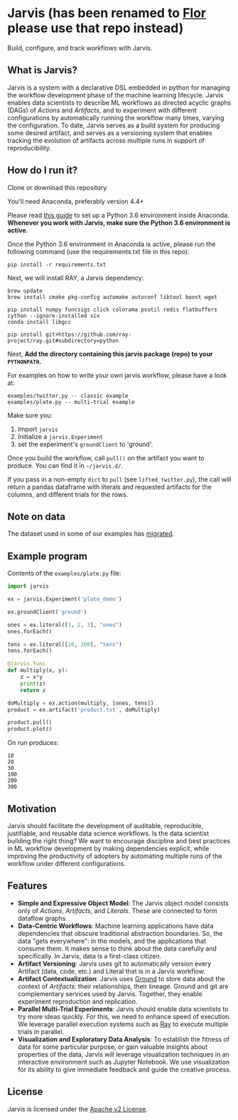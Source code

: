 Jarvis (has been renamed to [Flor](https://github.com/ucbrise/flor) please use that repo instead)
=====

Build, configure, and track workflows with Jarvis.

## What is Jarvis?
Jarvis is a system with a declarative DSL embedded in python for managing the workflow development phase of the machine learning lifecycle. Jarvis enables data scientists to describe ML workflows as directed acyclic graphs (DAGs) of *Actions* and *Artifacts*, and to experiment with different configurations by automatically running the workflow many times, varying the configuration. To date, Jarvis serves as a build system for producing some desired artifact, and serves as a versioning system that enables tracking the evolution of artifacts across multiple runs in support of reproducibility.

## How do I run it?

Clone or download this repository.

You'll need Anaconda, preferably version 4.4+

Please read [this guide](https://conda.io/docs/user-guide/tasks/manage-environments.html) to set up a Python 3.6 environment inside Anaconda. **Whenever you work with Jarvis, make sure the Python 3.6 environment is active**.

Once the Python 3.6 environment in Anaconda is active, please run the following command (use the requirements.txt file in this repo):
```
pip install -r requirements.txt
```

Next, we will install RAY, a Jarvis dependency:

```
brew update
brew install cmake pkg-config automake autoconf libtool boost wget

pip install numpy funcsigs click colorama psutil redis flatbuffers cython --ignore-installed six
conda install libgcc

pip install git+https://github.com/ray-project/ray.git#subdirectory=python
```

Next, **Add the directory containing this jarvis package (repo) to your `PYTHONPATH`.**

For examples on how to write your own jarvis workflow, please have a look at:
```
examples/twitter.py -- classic example
examples/plate.py -- multi-trial example
```

Make sure you:
1. Import `jarvis`
2. Initialize a `jarvis.Experiment`
2. set the experiment's `groundClient` to 'ground'.

Once you build the workflow, call `pull()` on the artifact you want to produce. You can find it in `~/jarvis.d/`.

If you pass in a non-empty `dict` to `pull` (see `lifted_twitter.py`), the call will return a pandas dataframe with literals and requested artifacts for the columns, and different trials for the rows.

## Note on data

The dataset used in some of our examples has [migrated](https://drive.google.com/drive/folders/1kKtBETmx0bY2_mT9M6PlyPgvGYzBz-sn?usp=sharing).

## Example program
Contents of the `examples/plate.py` file:
```python
import jarvis

ex = jarvis.Experiment('plate_demo')

ex.groundClient('ground')

ones = ex.literal([1, 2, 3], "ones")
ones.forEach()

tens = ex.literal([10, 100], "tens")
tens.forEach()

@jarvis.func
def multiply(x, y):
    z = x*y
    print(z)
    return z

doMultiply = ex.action(multiply, [ones, tens])
product = ex.artifact('product.txt', doMultiply)

product.pull()
product.plot()
```
On run produces:
```shell
10
20
30
100
200
300
```

## Motivation
Jarvis should facilitate the development of auditable, reproducible, justifiable, and reusable data science workflows. Is the data scientist building the right thing? We want to encourage discipline and best practices in ML workflow development by making dependencies explicit, while improving the productivity of adopters by automating multiple runs of the workflow under different configurations. 

## Features
* **Simple and Expressive Object Model**:  The Jarvis object model consists only of *Actions*, *Artifacts*, and *Literals*. These are connected to form dataflow graphs.
* **Data-Centric Workflows**: Machine learning applications have data dependencies that obscure traditional abstraction boundaries. So, the data "gets everywhere": in the models, and the applications that consume them. It makes sense to think about the data carefully and specifically. In Jarvis, data is a first-class citizen.
* **Artifact Versioning**: Jarvis uses git to automatically version every Artifact (data, code, etc.) and Literal that is in a Jarvis workflow. 
* **Artifact Contextualization**: Jarvis uses [Ground](http://www.ground-context.org/) to store data about the context of *Artifacts*: their relationships, their lineage. Ground and git are complementary services used by Jarvis. Together, they enable experiment reproduction and replication. 
* **Parallel Multi-Trial Experiments**: Jarvis should enable data scientists to try more ideas quickly. For this, we need to enhance speed of execution. We leverage parallel execution systems such as [Ray](https://github.com/ray-project/ray) to execute multiple trials in parallel.
* **Visualization and Exploratory Data Analysis**: To establish the fitness of data for some particular purpose, or gain valuable insights about properties of the data, Jarvis will leverage visualization techniques in an interactive environment such as Jupyter Notebook. We use visualization for its ability to give immediate feedback and guide the creative process.


## License
Jarvis is licensed under the [Apache v2 License](https://www.apache.org/licenses/LICENSE-2.0).
